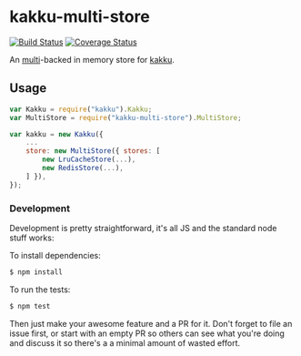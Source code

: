 # kakku-multi-store

[![Build Status](https://travis-ci.org/jussi-kalliokoski/kakku-multi-store.svg)](https://travis-ci.org/jussi-kalliokoski/kakku-multi-store)
[![Coverage Status](https://img.shields.io/coveralls/jussi-kalliokoski/kakku-multi-store.svg)](https://coveralls.io/r/jussi-kalliokoski/kakku-multi-store)

An [multi](https://github.com/isaacs/node-multi)-backed in memory store for [kakku](https://github.com/jussi-kalliokoski/kakku-multi-store).

## Usage

```javascript
var Kakku = require("kakku").Kakku;
var MultiStore = require("kakku-multi-store").MultiStore;

var kakku = new Kakku({
    ...
    store: new MultiStore({ stores: [
        new LruCacheStore(...),
        new RedisStore(...),
    ] }),
});
```

### Development

Development is pretty straightforward, it's all JS and the standard node stuff works:

To install dependencies:

```bash
$ npm install
```

To run the tests:

```bash
$ npm test
```

Then just make your awesome feature and a PR for it. Don't forget to file an issue first, or start with an empty PR so others can see what you're doing and discuss it so there's a a minimal amount of wasted effort.
